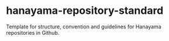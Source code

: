 # hanayama-repository-standard
Template for structure, convention and guidelines for Hanayama repositories in Github.
